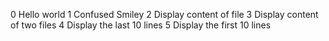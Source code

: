 0 Hello world
1 Confused Smiley
2 Display content of file
3 Display content of two files
4 Display the last 10 lines
5 Display the first 10 lines
